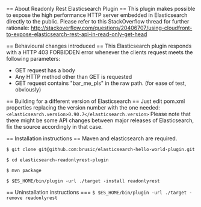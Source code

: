 == About Readonly Rest Elasticsearch Plugin ==
This plugin makes possible to expose the high performance HTTP server embedded in Elasticsearch directly to the public.
Please refer to this StackOverflow thread for further rationale: http://stackoverflow.com/questions/20406707/using-cloudfront-to-expose-elasticsearch-rest-api-in-read-only-get-head

== Behavioural changes introduced == 
This Elasticsearch plugin responds with a HTTP 403 FORBIDDEN error whenever the clients request meets the following parameters:

* GET request has a body 
* Any HTTP method other than GET is requested
* GET request contains "bar_me_pls" in the raw path. (for ease of test, obviously)

== Building for a different version of Elasticsearch ==
Just edit pom.xml properties replacing the version number with the one needed: 
```        <elasticsearch.version>0.90.7</elasticsearch.version> ```
Please note that there might be some API changes between major releases of Elasticsearch, fix the source accordingly in that case. 

== Installation instructions == 
Maven and elasticsearch are required.

```$ git clone git@github.com:brusic/elasticsearch-hello-world-plugin.git```

```$ cd elasticsearch-readonlyrest-plugin```

```$ mvn package```

```$ $ES_HOME/bin/plugin -url ./target -install readonlyrest```

== Uninstallation instructions === 
```$ $ES_HOME/bin/plugin -url ./target -remove readonlyrest```
